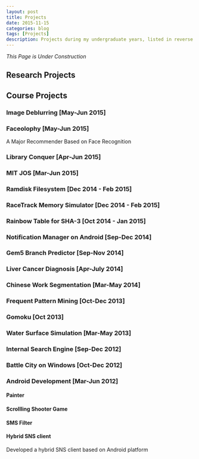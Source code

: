 ```yaml
---
layout: post
title: Projects
date: 2015-11-15
categories: blog
tags: [Projects]
description: Projects during my undergraduate years, listed in reverse chronical order
---
```


_This Page is Under Construction_

## Research Projects


## Course Projects

### Image Deblurring [May-Jun 2015]

### Faceolophy [May-Jun 2015]
A Major Recommender Based on Face Recognition

### Library Conquer [Apr-Jun 2015]

### MIT JOS [Mar-Jun 2015]

### Ramdisk Filesystem [Dec 2014 - Feb 2015]

### RaceTrack Memory Simulator [Dec 2014 - Feb 2015]

### Rainbow Table for SHA-3 [Oct 2014 - Jan 2015]

### Notification Manager on Android [Sep-Dec 2014]

### Gem5 Branch Predictor [Sep-Nov 2014]

### Liver Cancer Diagnosis [Apr-July 2014]

### Chinese Work Segmentation [Mar-May 2014]

### Frequent Pattern Mining [Oct-Dec 2013]

### Gomoku [Oct 2013]

### Water Surface Simulation [Mar-May 2013]

### Internal Search Engine [Sep-Dec 2012]

### Battle City on Windows [Oct-Dec 2012]

### Android Development [Mar-Jun 2012]

#### Painter

#### Scrollling Shooter Game

#### SMS Filter

#### Hybrid SNS client
Developed a hybrid SNS client based on Android platform
